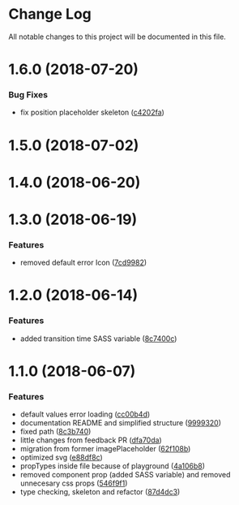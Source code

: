 # Change Log

All notable changes to this project will be documented in this file.

<a name="1.6.0"></a>
# 1.6.0 (2018-07-20)


### Bug Fixes

* fix position placeholder skeleton ([c4202fa](https://github.com/SUI-Components/sui-components/commit/c4202fa))



<a name="1.5.0"></a>
# 1.5.0 (2018-07-02)



<a name="1.4.0"></a>
# 1.4.0 (2018-06-20)



<a name="1.3.0"></a>
# 1.3.0 (2018-06-19)


### Features

* removed default error Icon ([7cd9982](https://github.com/SUI-Components/sui-components/commit/7cd9982))



<a name="1.2.0"></a>
# 1.2.0 (2018-06-14)


### Features

* added transition time SASS variable ([8c7400c](https://github.com/SUI-Components/sui-components/commit/8c7400c))



<a name="1.1.0"></a>
# 1.1.0 (2018-06-07)


### Features

* default values error loading ([cc00b4d](https://github.com/SUI-Components/sui-components/commit/cc00b4d))
* documentation README and simplified structure ([9999320](https://github.com/SUI-Components/sui-components/commit/9999320))
* fixed path ([8c3b740](https://github.com/SUI-Components/sui-components/commit/8c3b740))
* little changes from feedback PR ([dfa70da](https://github.com/SUI-Components/sui-components/commit/dfa70da))
* migration from former imagePlaceholder ([62f108b](https://github.com/SUI-Components/sui-components/commit/62f108b))
* optimized svg ([e88df8c](https://github.com/SUI-Components/sui-components/commit/e88df8c))
* propTypes inside file because of playground ([4a106b8](https://github.com/SUI-Components/sui-components/commit/4a106b8))
* removed component prop (added SASS variable) and removed unnecesary css props ([546f9f1](https://github.com/SUI-Components/sui-components/commit/546f9f1))
* type checking, skeleton and refactor ([87d4dc3](https://github.com/SUI-Components/sui-components/commit/87d4dc3))



